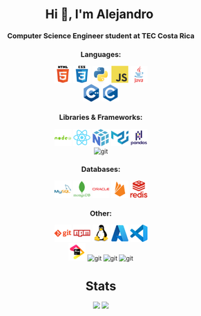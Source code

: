 <h1 align="center">Hi 👋, I'm Alejandro <img height="40"</h1>
<h3 align="center">Computer Science Engineer student at TEC Costa Rica</h3>

<h3 align="center">Languages:</h3>

<p align="center"> 
  <a> 
    <img src="https://raw.githubusercontent.com/devicons/devicon/master/icons/html5/html5-original-wordmark.svg" alt="html5" width="40" height="40"/> 
  </a>
  <a> 
    <img src="https://raw.githubusercontent.com/devicons/devicon/master/icons/css3/css3-original-wordmark.svg" alt="css3" width="40" height="40"/> 
  </a> 
  <a> 
    <img src="https://raw.githubusercontent.com/devicons/devicon/master/icons/python/python-original.svg" alt="python" width="40" height="40"/> 
  </a>  
  <a> 
    <img src="https://raw.githubusercontent.com/devicons/devicon/master/icons/javascript/javascript-original.svg" alt="javascript" width="40" height="40"/> 
  </a> 
  <a> 
    <img src="https://github.com/devicons/devicon/blob/master/icons/java/java-original-wordmark.svg" alt="linux" width="40" height="40"/> 
  </a> 
  </br>
  <a> 
    <img src="https://github.com/devicons/devicon/blob/master/icons/cplusplus/cplusplus-original.svg" alt="git" width="40" height="40"/> 
  </a>
   <a> 
    <img src="https://github.com/devicons/devicon/blob/master/icons/c/c-original.svg" alt="git" width="40" height="40"/> 
  </a>
</p>


<h3 align="center">Libraries & Frameworks:</h3>
<p align="center"> 
  <a> 
    <img src="https://github.com/devicons/devicon/blob/master/icons/nodejs/nodejs-plain-wordmark.svg" alt="git" width="40" height="40"/> 
  </a>
  <a> 
    <img src="https://github.com/devicons/devicon/blob/master/icons/react/react-original.svg" alt="git" width="40" height="40"/> 
  </a>
   <a> 
    <img src="https://github.com/devicons/devicon/blob/master/icons/numpy/numpy-original.svg" alt="git" width="40" height="40"/> 
  </a>
   <a> 
    <img src="https://github.com/devicons/devicon/blob/master/icons/materialui/materialui-original.svg" alt="git" width="40" height="40"/> 
  </a>
   <a> 
    <img src="https://github.com/devicons/devicon/blob/master/icons/pandas/pandas-original-wordmark.svg" alt="git" width="40" height="40"/> 
  </a>
  </br>
   <a> 
    <img src="https://expressjs.com/images/express-facebook-share.png" alt="git" width="60" height="30"/> 
  </a>
</p>


<h3 align="center">Databases:</h3>

<p align="center"> 
   <a> 
    <img src="https://github.com/devicons/devicon/blob/master/icons/mysql/mysql-original-wordmark.svg" alt="git" width="40" height="40"/> 
  </a>
   <a> 
    <img src="https://github.com/devicons/devicon/blob/master/icons/mongodb/mongodb-plain-wordmark.svg" alt="git" width="40" height="40"/> 
  </a>
   <a> 
    <img src="https://github.com/devicons/devicon/blob/master/icons/oracle/oracle-original.svg" alt="git" width="40" height="40"/> 
  </a>
   <a> 
    <img src="https://github.com/devicons/devicon/blob/master/icons/firebase/firebase-plain.svg" alt="git" width="40" height="40"/> 
  </a>
   <a> 
    <img src="https://github.com/devicons/devicon/blob/master/icons/redis/redis-plain-wordmark.svg" alt="git" width="40" height="40"/> 
  </a>
</p>

<h3 align="center">Other:</h3>
<p align="center"> 
   <a> 
    <img src="https://github.com/devicons/devicon/blob/master/icons/git/git-plain-wordmark.svg" alt="git" width="40" height="40"/> 
  </a>
   <a> 
    <img src="https://github.com/devicons/devicon/blob/master/icons/npm/npm-original-wordmark.svg" alt="git" width="40" height="40"/> 
  </a>
   <a> 
    <img src="https://github.com/devicons/devicon/blob/master/icons/linux/linux-original.svg" alt="git" width="40" height="40"/> 
  </a>
   <a> 
    <img src="https://github.com/devicons/devicon/blob/master/icons/azure/azure-original.svg" alt="git" width="40" height="40"/> 
  </a>
   <a> 
    <img src="https://github.com/devicons/devicon/blob/master/icons/vscode/vscode-original.svg" alt="git" width="40" height="40"/> 
  </a>
  </br>
   <a> 
    <img src="https://github.com/devicons/devicon/blob/master/icons/jetbrains/jetbrains-original.svg" alt="git" width="40" height="40"/> 
  </a>
   <a> 
    <img src="https://i0.wp.com/cdn-images-1.medium.com/max/800/1*KeuQ7uNalz2l4rBOyPAUpg.png?w=1180&ssl=1" alt="git" width="60" height="30"/> 
  </a>
   <a> 
    <img src="https://www.svgrepo.com/download/354202/postman-icon.svg" alt="git" width="40" height="40"/> 
  </a>
   <a> 
    <img src="https://gafish.fr/wp-content/uploads/2015/08/sonarqube-logo.png" alt="git" width="60" height="30"/> 
  </a>
<p align="center">
</p>

<h1 align="center">Stats </h1>

<p align= "center">
  <img height= "150" src="https://github-readme-stats.vercel.app/api?username=Alebecito&theme=react&show_icons=true&include_all_commits=true" />
  <img height= "150" src="https://github-readme-stats.vercel.app/api/top-langs/?username=Alebecito&theme=react&layout=compact" />
</p>
